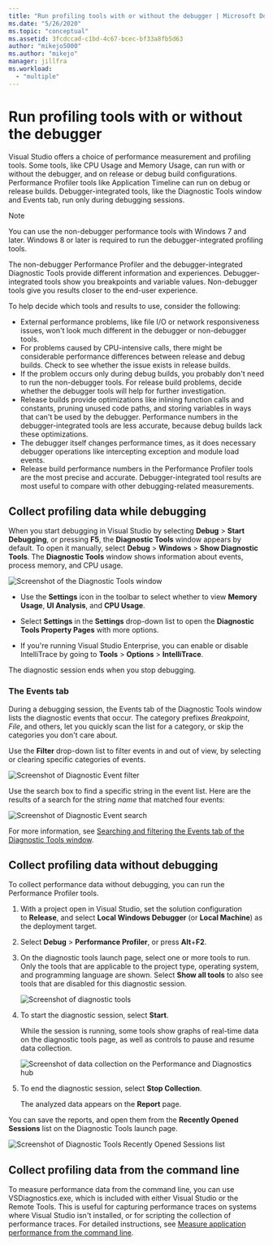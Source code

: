 ```yaml
---
title: "Run profiling tools with or without the debugger | Microsoft Docs"
ms.date: "5/26/2020"
ms.topic: "conceptual"
ms.assetid: 3fcdccad-c1bd-4c67-bcec-bf33a8fb5d63
author: "mikejo5000"
ms.author: "mikejo"
manager: jillfra
ms.workload:
  - "multiple"
---
```

# Run profiling tools with or without the debugger

Visual Studio offers a choice of performance measurement and profiling tools. Some tools, like CPU Usage and Memory Usage, can run with or without the debugger, and on release or debug build configurations. Performance Profiler tools like Application Timeline can run on debug or release builds. Debugger-integrated tools, like the Diagnostic Tools window and Events tab, run only during debugging sessions.

>[!NOTE]
>You can use the non-debugger performance tools with Windows 7 and later. Windows 8 or later is required to run the debugger-integrated profiling tools.

The non-debugger Performance Profiler and the debugger-integrated Diagnostic Tools provide different information and experiences. Debugger-integrated tools show you breakpoints and variable values. Non-debugger tools give you results closer to the end-user experience.

To help decide which tools and results to use, consider the following:

- External performance problems, like file I/O or network responsiveness issues, won't look much different in the debugger or non-debugger tools.
- For problems caused by CPU-intensive calls, there might be considerable performance differences between release and debug builds. Check to see whether the issue exists in release builds.
- If the problem occurs only during debug builds, you probably don't need to run the non-debugger tools. For release build problems, decide whether the debugger tools will help for further investigation.
- Release builds provide optimizations like inlining function calls and constants, pruning unused code paths, and storing variables in ways that can't be used by the debugger. Performance numbers in the debugger-integrated tools are less accurate, because debug builds lack these optimizations.
- The debugger itself changes performance times, as it does necessary debugger operations like intercepting exception and module load events.
- Release build performance numbers in the Performance Profiler tools are the most precise and accurate. Debugger-integrated tool results are most useful to compare with other debugging-related measurements.

## <a name="BKMK_Quick_start__Collect_diagnostic_data"></a> Collect profiling data while debugging

When you start debugging in Visual Studio by selecting **Debug** > **Start Debugging**, or pressing **F5**, the **Diagnostic Tools** window appears by default. To open it manually, select **Debug** > **Windows** > **Show Diagnostic Tools**. The **Diagnostic Tools** window shows information about events, process memory, and CPU usage.

![Screenshot of the Diagnostic Tools window](../profiling/media/diagnostictoolswindow.png "Diagnostic Tools Window")

- Use the **Settings** icon in the toolbar to select whether to view **Memory Usage**, **UI Analysis**, and **CPU Usage**.

- Select **Settings** in the **Settings** drop-down list to open the **Diagnostic Tools Property Pages** with more options.

- If you're running Visual Studio Enterprise, you can enable or disable IntelliTrace by going to **Tools** > **Options** > **IntelliTrace**.

The diagnostic session ends when you stop debugging.

### The Events tab

During a debugging session, the Events tab of the Diagnostic Tools window lists the diagnostic events that occur. The category prefixes *Breakpoint*, *File*, and others, let you quickly scan the list for a category, or skip the categories you don't care about.

Use the **Filter** drop-down list to filter events in and out of view, by selecting or clearing specific categories of events.

![Screenshot of Diagnostic Event filter](../profiling/media/diagnosticeventfilter.png "Diagnostic Event Filter")

Use the search box to find a specific string in the event list. Here are the results of a search for the string *name* that matched four events:

![Screenshot of Diagnostic Event search](../profiling/media/diagnosticseventsearch.png "Diagnostic Event Search")

For more information, see [Searching and filtering the Events tab of the Diagnostic Tools window](https://devblogs.microsoft.com/devops/searching-and-filtering-the-events-tab-of-the-diagnostic-tools-window/).

## Collect profiling data without debugging

To collect performance data without debugging, you can run the Performance Profiler tools.

1. With a project open in Visual Studio, set the solution configuration to **Release**, and select **Local Windows Debugger** (or **Local Machine**) as the deployment target.

1. Select **Debug** > **Performance Profiler**, or press **Alt**+**F2**.

1. On the diagnostic tools launch page, select one or more tools to run. Only the tools that are applicable to the project type, operating system, and programming language are shown. Select **Show all tools** to also see tools that are disabled for this diagnostic session.

   ![Screenshot of diagnostic tools](../profiling/media/diaghubsummarypage.png "DIAG_SelectTool")

1. To start the diagnostic session, select **Start**.

   While the session is running, some tools show graphs of real-time data on the diagnostic tools page, as well as controls to pause and resume data collection.

    ![Screenshot of data collection on the Performance and Diagnostics hub](../profiling/media/diaghubcollectdata.png "Hub collect data")

1. To end the diagnostic session, select **Stop Collection**.

   The analyzed data appears on the **Report** page.

You can save the reports, and open them from the **Recently Opened Sessions** list on the Diagnostic Tools launch page.

![Screenshot of Diagnostic Tools Recently Opened Sessions list](../profiling/media/diaghubopenexistingdiagsession.png "PDHUB_OpenExistingDiagSession")

## Collect profiling data from the command line

To measure performance data from the command line, you can use VSDiagnostics.exe, which is included with either Visual Studio or the Remote Tools. This is useful for capturing performance traces on systems where Visual Studio isn't installed, or for scripting the collection of performance traces. For detailed instructions, see [Measure application performance from the command line](../profiling/profile-apps-from-command-line.md).
